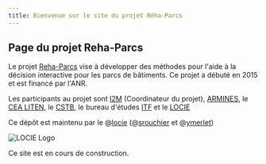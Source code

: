 ```yaml
---
title: Bienvenue sur le site du projet Réha-Parcs
---
```


## Page du projet Reha-Parcs

Le projet [Reha-Parcs](http://www.agence-nationale-recherche.fr/Projet-ANR-15-CE22-0011) vise à développer des méthodes pour l'aide à la décision interactive pour les parcs de bâtiments. Ce projet a débuté en 2015 et est financé par l'ANR.

Les participants au projet sont [I2M](https://www.i2m.u-bordeaux.fr/) (Coordinateur du projet), [ARMINES](https://www.armines.net/fr), le [CEA LITEN](http://liten.cea.fr/cea-tech/liten/Pages/Accueil.aspx), le [CSTB](http://www.cstb.fr/fr/), le bureau d'études [ITF](https://www.itf.biz/fr/) et le [LOCIE](https://www.locie.univ-smb.fr/)

Ce dépôt est maintenu par le @[locie](https://github.com/locie) (@[srouchier](https://github.com/srouchier) et @[ymerlet](https://github.com/ymerlet))

![LOCIE Logo](https://www.locie.univ-smb.fr/wp-content/uploads/2017/10/locie-logo-horiz.png)

Ce site est en cours de construction.

